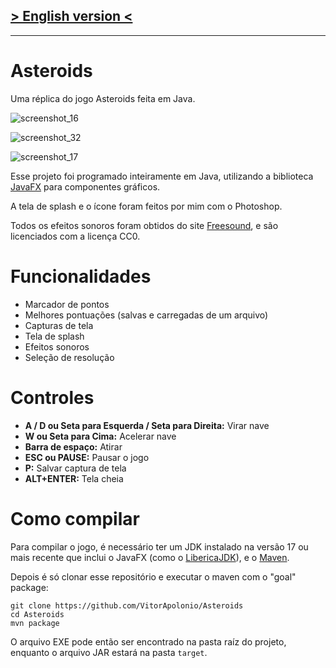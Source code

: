 ## [> English version <](README.md)
___
# Asteroids
Uma réplica do jogo Asteroids feita em Java.


![screenshot_16](https://github.com/user-attachments/assets/fb716666-91f2-41f2-b05b-3dde22503266)

![screenshot_32](https://github.com/user-attachments/assets/5c211ab4-0abd-4917-8c1d-b0948c7be5e1)

![screenshot_17](https://github.com/user-attachments/assets/f870e6c8-54ce-44f7-aebd-cf443ca92e40)

Esse projeto foi programado inteiramente em Java, utilizando a biblioteca [JavaFX](https://openjfx.io/) para componentes gráficos.

A tela de splash e o ícone foram feitos por mim com o Photoshop.

Todos os efeitos sonoros foram obtidos do site [Freesound](https://freesound.org/), e são licenciados com a licença CC0.

# Funcionalidades
- Marcador de pontos
- Melhores pontuações (salvas e carregadas de um arquivo)
- Capturas de tela
- Tela de splash
- Efeitos sonoros
- Seleção de resolução

# Controles
- **A / D ou Seta para Esquerda / Seta para Direita:** Virar nave
- **W ou Seta para Cima:** Acelerar nave
- **Barra de espaço:** Atirar
- **ESC ou PAUSE:** Pausar o jogo
- **P:** Salvar captura de tela
- **ALT+ENTER:** Tela cheia

# Como compilar
Para compilar o jogo, é necessário ter um JDK instalado na versão 17 ou mais recente que inclui o JavaFX (como o [LibericaJDK](https://bell-sw.com/pages/downloads/#jdk-21-lts)), e o [Maven](https://maven.apache.org/download.cgi).

Depois é só clonar esse repositório e executar o maven com o "goal" package:

    git clone https://github.com/VitorApolonio/Asteroids
    cd Asteroids
    mvn package

O arquivo EXE pode então ser encontrado na pasta raíz do projeto, enquanto o arquivo JAR estará na pasta `target`.
